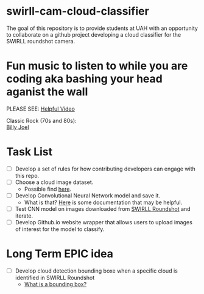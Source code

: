 # swirll-cam-cloud-classifier
The goal of this repository is to provide students at UAH with an opportunity to collaborate on a github project developing a cloud classifier for the SWIRLL roundshot camera. 

# Fun music to listen to while you are coding aka bashing your head aganist the wall

PLEASE SEE: [Helpful Video](https://www.youtube.com/watch?v=dQw4w9WgXcQ)

Classic Rock (70s and 80s):\
[Billy Joel](https://www.youtube.com/watch?v=uqFiBBmVlj4)

# Task List
- [ ] Develop a set of rules for how contributing developers can engage with this repo. 
- [ ] Choose a cloud image dataset.
  - Possible find [here](https://www.kaggle.com/c/cloud-type-classification2/data).
- [ ] Develop Convolutional Neural Network model and save it. 
  - What is that? [Here](https://www.tensorflow.org/tutorials/images/cnn) is some documentation that may be helpful. 
- [ ] Test CNN model on images downloaded from [SWIRLL Roundshot](https://uah.roundshot.com/swirll/) and iterate. 
- [ ] Develop Github.io website wrapper that allows users to upload images of interest for the model to classify.

# Long Term EPIC idea
- [ ] Develop cloud detection bounding boxe when a specific cloud is identified in SWIRLL Roundshot
  - [What is a bounding box?](https://d2l.ai/chapter_computer-vision/bounding-box.html)
